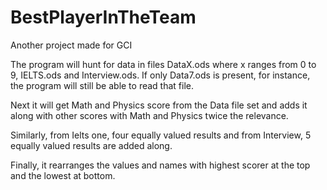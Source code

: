 # BestPlayerInTheTeam
Another project made for GCI

The program will hunt for data in files DataX.ods where x ranges from 0 to 9, IELTS.ods and Interview.ods. If only Data7.ods is present, for instance, the program will still be able to read that file.

Next it will get Math and Physics score from the Data file set and adds it along with other scores with Math and Physics twice the relevance.

Similarly, from Ielts one, four equally valued results and from Interview, 5 equally valued results are added along.

Finally, it rearranges the values and names with highest scorer at the top and the lowest at bottom.
